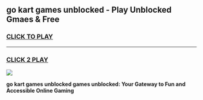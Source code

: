 
## go kart games unblocked - Play Unblocked Gmaes & Free
<h3>
<a href="https://news.freeplayer.one?title=go_kart_games_unblocked&ref=23F">CLICK TO PLAY</a></h3>
<hr>

<h3>
<a href="https://news.freeplayer.one?title=go_kart_games_unblocked&ref=23F">CLICK 2 PLAY</a>
  
</h3>

<a href="https://news.freeplayer.one?title=go_kart_games_unblocked&ref=23F/"><img src="https://clearcache.store/games.png"></a>


**go kart games unblocked games unblocked: Your Gateway to Fun and Accessible Online Gaming**

